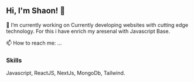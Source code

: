



## Hi, I'm Shaon! 👋


🔭 I’m currently working on Currently developing websites with cutting edge technology. For this i have enrich my aresenal with Javascript Base.

📫 How to reach me: ...



### Skills
Javascript, ReactJS, NextJs, MongoDb, Tailwind.



